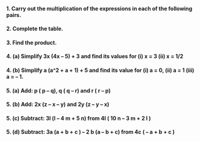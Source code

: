 #### 1. Carry out the multiplication of the expressions in each of the following pairs.
#### 2. Complete the table.
#### 3. Find the product.
#### 4. (a) Simplify 3x (4x – 5) + 3 and find its values for (i) x = 3 (ii) x = 1/2
#### 4. (b) Simplify a (a^2 + a + 1) + 5 and find its value for (i) a = 0, (ii) a = 1 (iii) a = – 1.
#### 5. (a) Add: p ( p – q), q ( q – r) and r ( r – p)
#### 5. (b) Add: 2x (z – x – y) and 2y (z – y – x)
#### 5. (c) Subtract: 3l (l – 4 m + 5 n) from 4l ( 10 n – 3 m + 2 l )
#### 5. (d) Subtract: 3a (a + b + c ) – 2 b (a – b + c) from 4c ( – a + b + c )

